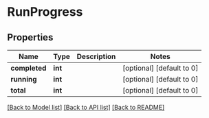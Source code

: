 # RunProgress

## Properties
Name | Type | Description | Notes
------------ | ------------- | ------------- | -------------
**completed** | **int** |  | [optional] [default to 0]
**running** | **int** |  | [optional] [default to 0]
**total** | **int** |  | [optional] [default to 0]

[[Back to Model list]](../README.md#documentation-for-models) [[Back to API list]](../README.md#documentation-for-api-endpoints) [[Back to README]](../README.md)


